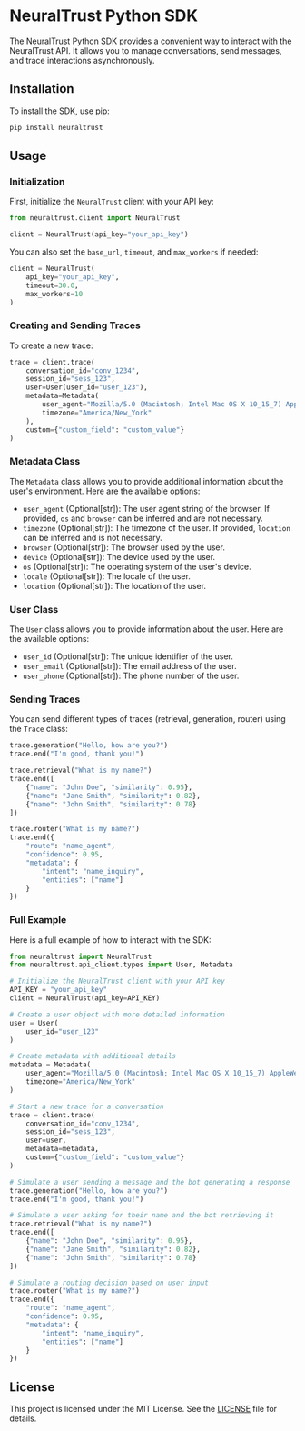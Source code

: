 # NeuralTrust Python SDK

The NeuralTrust Python SDK provides a convenient way to interact with the NeuralTrust API. It allows you to manage conversations, send messages, and trace interactions asynchronously.

## Installation

To install the SDK, use pip:

```bash
pip install neuraltrust
```

## Usage

### Initialization

First, initialize the `NeuralTrust` client with your API key:

```python
from neuraltrust.client import NeuralTrust

client = NeuralTrust(api_key="your_api_key")
```

You can also set the `base_url`, `timeout`, and `max_workers` if needed:

```python
client = NeuralTrust(
    api_key="your_api_key",
    timeout=30.0,
    max_workers=10
)
```

### Creating and Sending Traces

To create a new trace:

```python
trace = client.trace(
    conversation_id="conv_1234",
    session_id="sess_123",
    user=User(user_id="user_123"),
    metadata=Metadata(
        user_agent="Mozilla/5.0 (Macintosh; Intel Mac OS X 10_15_7) AppleWebKit/537.36 (KHTML, like Gecko) Chrome/122.0.0.0 Safari/537.36",
        timezone="America/New_York"
    ),
    custom={"custom_field": "custom_value"}
)
```

### Metadata Class

The `Metadata` class allows you to provide additional information about the user's environment. Here are the available options:

- `user_agent` (Optional[str]): The user agent string of the browser. If provided, `os` and `browser` can be inferred and are not necessary.
- `timezone` (Optional[str]): The timezone of the user. If provided, `location` can be inferred and is not necessary.
- `browser` (Optional[str]): The browser used by the user.
- `device` (Optional[str]): The device used by the user.
- `os` (Optional[str]): The operating system of the user's device.
- `locale` (Optional[str]): The locale of the user.
- `location` (Optional[str]): The location of the user.

### User Class

The `User` class allows you to provide information about the user. Here are the available options:

- `user_id` (Optional[str]): The unique identifier of the user.
- `user_email` (Optional[str]): The email address of the user.
- `user_phone` (Optional[str]): The phone number of the user.

### Sending Traces

You can send different types of traces (retrieval, generation, router) using the `Trace` class:

```python
trace.generation("Hello, how are you?")
trace.end("I'm good, thank you!")

trace.retrieval("What is my name?")
trace.end([
    {"name": "John Doe", "similarity": 0.95},
    {"name": "Jane Smith", "similarity": 0.82},
    {"name": "John Smith", "similarity": 0.78}
])

trace.router("What is my name?")
trace.end({
    "route": "name_agent",
    "confidence": 0.95,
    "metadata": {
        "intent": "name_inquiry",
        "entities": ["name"]
    }
})
```

### Full Example

Here is a full example of how to interact with the SDK:

```python
from neuraltrust import NeuralTrust
from neuraltrust.api_client.types import User, Metadata

# Initialize the NeuralTrust client with your API key
API_KEY = "your_api_key"
client = NeuralTrust(api_key=API_KEY)

# Create a user object with more detailed information
user = User(
    user_id="user_123"
)

# Create metadata with additional details
metadata = Metadata(
    user_agent="Mozilla/5.0 (Macintosh; Intel Mac OS X 10_15_7) AppleWebKit/537.36 (KHTML, like Gecko) Chrome/122.0.0.0 Safari/537.36",
    timezone="America/New_York"
)

# Start a new trace for a conversation
trace = client.trace(
    conversation_id="conv_1234",
    session_id="sess_123",
    user=user,
    metadata=metadata,
    custom={"custom_field": "custom_value"}
)

# Simulate a user sending a message and the bot generating a response
trace.generation("Hello, how are you?")
trace.end("I'm good, thank you!")

# Simulate a user asking for their name and the bot retrieving it
trace.retrieval("What is my name?")
trace.end([
    {"name": "John Doe", "similarity": 0.95},
    {"name": "Jane Smith", "similarity": 0.82},
    {"name": "John Smith", "similarity": 0.78}
])

# Simulate a routing decision based on user input
trace.router("What is my name?")
trace.end({
    "route": "name_agent",
    "confidence": 0.95,
    "metadata": {
        "intent": "name_inquiry",
        "entities": ["name"]
    }
})
```

## License

This project is licensed under the MIT License. See the [LICENSE](LICENSE) file for details.